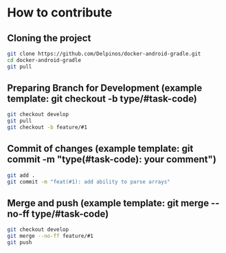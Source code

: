 # How to contribute

## Cloning the project

```bash
git clone https://github.com/Delpinos/docker-android-gradle.git
cd docker-android-gradle
git pull
```

## Preparing Branch for Development (example template: git checkout -b  type/#task-code)

```bash
git checkout develop
git pull
git checkout -b feature/#1
```

## Commit of changes (example template: git commit -m "type(#task-code): your comment")

```bash
git add .
git commit -m "feat(#1): add ability to parse arrays"
```


## Merge and push (example template: git merge --no-ff type/#task-code)

```bash
git checkout develop
git merge --no-ff feature/#1
git push
```
